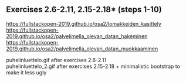 ## Exercises 2.6-2.11, 2.15-2.18* (steps 1-10)
https://fullstackopen-2019.github.io/osa2/lomakkeiden_kasittely    
https://fullstackopen-2019.github.io/osa2/palvelimella_olevan_datan_hakeminen     
https://fullstackopen-2019.github.io/osa2/palvelimella_olevan_datan_muokkaaminen     

puhelinluettelo.gif	after exercises 2.6-2.11     
puhelinluettelo_2.gif after exercises 2.15-2.18 + minimalistic bootstrap to make it less ugly    
